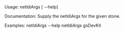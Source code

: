 Usage: netldiArgs [ --help] <stone-name>
	
Documentation:
Supply the netldiArgs for the given stone.

Examples:
    netldiArgs --help
    netldiArgs gsDevKit
